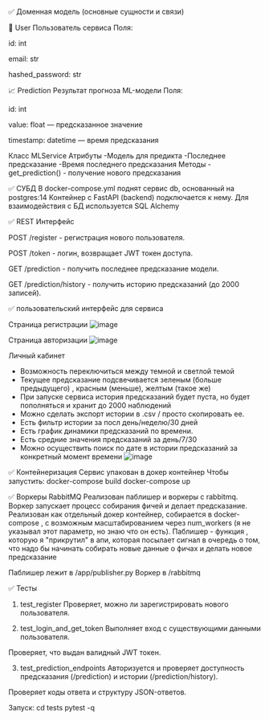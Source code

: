 ✅ Доменная модель (основные сущности и связи)

👤 User
Пользователь сервиса
Поля:

id: int

email: str

hashed_password: str

📈 Prediction
Результат прогноза ML-модели
Поля:

id: int

value: float — предсказанное значение

timestamp: datetime — время предсказания


Класс MLService 
Атрибуты 
-Модель для предикта 
-Последнее предсказание
-Время последнего предсказания
Методы 
-get_prediction() - получение нового предсказания


✅ СУБД 
В docker-compose.yml  поднят сервис db, основанный на postgres:14
Контейнер с FastAPI (backend) подключается к нему.
Для взаимодействия с БД используется SQL Alchemy

✅ REST Интерфейс 

POST /register  -  регистрация нового пользователя.

POST /token - логин, возвращает JWT токен доступа.

 GET /prediction - получить последнее предсказание модели.

 GET /prediction/history -  получить историю предсказаний (до 2000 записей).


✅  пользовательский интерфейс для сервиса

Страница регистрации
![image](https://github.com/user-attachments/assets/251cf520-3293-444f-ac75-81b86b2a4593)

Страница авторизации
![image](https://github.com/user-attachments/assets/b9315fd8-17f6-464f-88fd-a783c8d26a34)


Личный кабинет 
- Возможность переключиться между темной и светлой темой
- Текущее предсказание подсвечивается зеленым (больше предыдущего) , красным (меньше), желтым (такое же)
- При запуске сервиса история предсказаний будет пуста, но будет пополняться и хранит до 2000 наблюдений
- Можно сделать экспорт истории в .csv / просто скопировать ее.
- Есть фильтр истории за посл день/неделю/30 дней
- Есть график динамики предсказаний по времени.
- Есть средние значения предсказаний за день/7/30
- Можно осуществить поиск по дате в истории предсказаний за конкретный момент времени 
![image](https://github.com/user-attachments/assets/035442cf-c78f-4748-b951-4b18caf06d74)

✅  Контейнеризация
Сервис упакован в докер контейнер
Чтобы запустить:
docker-compose build
docker-compose up

✅  Воркеры RabbitMQ
Реализован паблишер и воркеры с rabbitmq. Воркер запускает процесс собирания фичей и делает предсказание. Реализован как отдельный докер контейнер, собирается в docker-compose , с возможным масштабированием через num_workers (я не указывал этот параметр, но знаю что он есть).
Паблишер - функция , которую я "прикрутил" в апи, которая посылает сигнал в очередь о том, что надо бы начинать собирать новые данные о фичах и делать новое предсказание

Паблишер лежит в /app/publisher.py
Воркер в /rabbitmq


✅ Тесты
1. test_register
Проверяет, можно ли зарегистрировать нового пользователя.

2. test_login_and_get_token
Выполняет вход с существующими данными пользователя.

Проверяет, что выдан валидный JWT токен.

3. test_prediction_endpoints
Авторизуется и проверяет доступность предсказания (/prediction) и истории (/prediction/history).

Проверяет коды ответа и структуру JSON-ответов.

Запуск:
cd tests
pytest -q 
